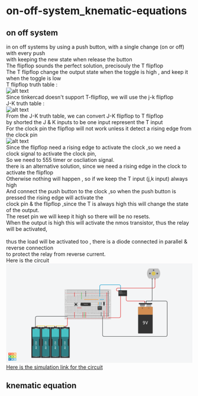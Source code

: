 # on-off-system_knematic-equations
## on off system 
in on off systems by using a push button, with a single change (on or off) with every push 
<br/> with keeping the new state when release the button
<br/> The flipflop sounds the perfect solution, precisouly the T flipflop
<br/> The T flipflop change the output state when the toggle is high , and keep it when the toggle is low 
<br/> T flipflop truth table : 
<br/>![alt text](https://www.allaboutcircuits.com/uploads/articles/TB_TFF_3.JPG)
<br/> Since tinkercad doesn't support T-flipflop, we will use the j-k flipflop
<br/> J-K truth table :
<br/> ![alt text](https://i.stack.imgur.com/dBc8x.gif)
<br/> From the J-K truth table, we can convert J-K flipflop to T flipflop 
<br/> by shorted the J & K inputs to be one input represent the T input 
<br/> For the clock pin the flipflop will not work unless it detect a rising edge from the clock pin 
<br/> ![alt text](https://electricalnotebook.com/wp-content/uploads/2022/05/image-49.png)
<br/> Since the flipflop need a rising edge to activate the clock ,so we need a clock signal to activate the clock pin,
<br/> So we need to 555 timer or oscliation signal.
<br/> there is an alternative solution, since we need a rising edge in the clock to activate the flipflop
<br/> Otherwise nothing will happen , so if we keep the T input (j,k input) always high
<br/> And connect the push button to the clock ,so when the push button is pressed the rising edge will activate the
<br/> clock pin & the flipflop ,since the T is always high this will change the state of the output.
<br/> The reset pin we will keep it high so there will be no resets.
<br/> When the output is high this will activate the nmos transistor, thus the relay will be activated,   
<br/> thus the load will be activated too , there is a diode connected in parallel & reverse connection 
<br/> to protect the relay from reverse current.
<br/> Here is the circuit
<br/> ![alt text](https://github.com/Maashn5/on-off-system_knematic-equations/blob/main/on%20off%20system.png)
<br/> [Here is the simulation link for the circuit](https://www.tinkercad.com/things/h2Qnr8GqlwS?sharecode=uJGjH094gYhzXHnRIB97MQHVZjRLOgiVTZa7BDeb5bo)
## knematic equation
